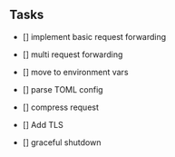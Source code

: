 ## Tasks 

- [] implement basic request forwarding 
  
- [] multi request forwarding 

- [] move to environment vars 

- [] parse TOML config

- [] compress request  

- [] Add TLS 

- [] graceful shutdown 






